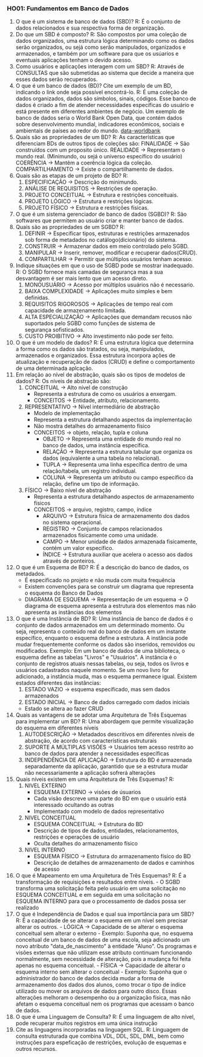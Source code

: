 ### HO01: Fundamentos em Banco de Dados
1. O que é um sistema de banco de dados (SBD)?
    R: É o conjunto de dados relacionados e sua respectiva forma de organização. 
2. Do que um SBD é composto?
    R: São compostos por uma coleção de dados organizados, uma estrutura lógica determinando 
    como os dados serão organizados, ou sejá como serão manipulados, organizados e armazenados, 
    e também por um software para que os usúarios e eventuais aplicações tenham o devido acesso.
3. Como usuários e aplicações interagem com um SBD?
    R: Através de CONSULTAS que são submetidas ao sistema que decide a maneira que 
    esses dados serão recuperados.
4. O que é um banco de dados (BD)? Cite um exemplo de um BD, indicando o link onde seja possível encontrá-lo.
    R: É uma coleção de dados organizados, dados são símbolos, sinais, códigos. Esse banco de dados é criado
    a fim de atender necessidades específicas do usuário e está presente em diferentes ambientes de negócio.
    Um exemplo de banco de dados seria o World Bank Open Data, que contém dados sobre desenvolvimento mundial,
    indicadores econômicos, sociais e ambientais de países ao redor do mundo.
    [data-worldbank](https://data.worldbank.org/) 
5. Quais são as propriedades de um BD?
    R: As características que diferenciam BDs de outros tipos de coleções são:
        FINALIDADE -> São construídos com um proposito único.
        REALIDADE -> Representam o mundo real. (Minimundo, ou sejá o universo específico do usuário)
        COERÊNCIA -> Mantêm a coerência lógica da coleção.
        COMPARTILHAMENTO -> Existe o compartilhamento de dados.
6. Quais são as etapas de um projeto de BD?
    R: 
    1. ESPECIFICAÇÂO -> Descrição do minimundo.
    2. ANÁLISE DE REQUISITOS -> Restrições de operação.
    3. PROJETO CONCEITUAL -> Estrutura e restrições conceituais.
    4. PROJETO LÓGICO -> Estrutura e restrições lógicas.
    5. PROJETO FÍSICO -> Estrutura e restrições físicas.
7. O que é um sistema gerenciador de banco de dados (SGBD)?
    R: São softwares que permitem ao usuário criar e manter banco de dados.
8. Quais são as propriedades de um SGBD?
    R: 
    1. DEFINIR -> Especificar tipos, estruturas e restrições armazenados sob forma de metadados 
    no catálogo(dicionário) do sistema.
    2. CONSTRUIR -> Armazenar dados em meio controlado pelo SGBD.
    3. MANIPULAR -> Inserir, remover, modificar e recuperar dados(CRUD).
    4. COMPARTILHAR -> Permitir que múltiplos usuários tenham acesso. 
9. Indique situações em que o uso de SGBD pode se mostrar inadequado.
    R: O SGBD fornece mais camadas de segurança mas a sua desvantagem é ser mais lento que um acesso direto.
    1. MONOUSUÁRIO -> Acesso por múltiplos usuários não é necessario. 
    2. BAIXA COMPLEXIDADE -> Aplicações muito simples e bem definidas.
    3. REQUISITOS RIGOROSOS -> Aplicações de tempo real com capacidade de armazenamento limitada.
    4. ALTA ESPECIALIZAÇÂO -> Aplicações que demandam recusos não suportados pelo SGBD como funções de sistema de  
    segurança sofisticados.
    5. CUSTO PROIBITIVO -> Alto investimento não pode ser feito.
10. O que é um modelo de dados? 
    R: É uma estrutura lógica que determina a forma como os dados são tratados, ou seja, manipulados, armazenados e
    organizados. Essa estrutura incorpora ações de atualização e recuperação de dados (CRUD) e define o comportamento
    de uma determinada aplcação.
11. Em relação ao nível de abstração, quais são os tipos de modelos de dados?
    R: Os níveis de abstração são:
    1. CONCEITUAL -> Alto nível de construção
        - Representa a estrutura de como os usuários a enxergam.
        - CONCEITOS -> Entidade, atributo, relacionamento.
    2. REPRESENTATIVO -> Nível intermediário de abstração
        - Modelo de implementação 
        - Representa a estrutura detalhando aspectos da implementação
        - Não mostra detalhes do armazenamento físico
        - CONCEITOS -> objeto, relação, tupla e coluna
            * OBJETO -> Representa uma entidade do mundo real no banco de dados, uma instância específica.
            * RELAÇÃO -> Representa a estrutura tabular que organiza os dados (equivalente a uma tabela no relacional).
            * TUPLA -> Representa uma linha específica dentro de uma relação/tabela, um registro individual.
            * COLUNA -> Representa um atributo ou campo específico da relação, define um tipo de informação. 
    3. FÍSICO -> Baixo nível de abstração
        - Representa a estrutura detalhando aspectos de armazenamento físicos 
        - CONCEITOS -> arquivo, registro, campo, índice
            * ARQUIVO -> Estrutura física de armazenamento dos dados no sistema operacional.
            * REGISTRO -> Conjunto de campos relacionados armazenados fisicamente como uma unidade.
            * CAMPO -> Menor unidade de dados armazenada fisicamente, contém um valor específico.
            * ÍNDICE -> Estrutura auxiliar que acelera o acesso aos dados através de ponteiros.
12. O que é um Esquema de BD?
    R: É a descrição do banco de dados, os metadados.
    - É especificado no projeto e não muda com muita frequência
    - Existem convenções para se construir um diagrama que representa o esquema do Banco de Dados
    - DIAGRAMA DE ESQUEMA -> Representação de um esquema 
        -> O diagrama de esquema apresenta a estrutura dos elementos mas não apresenta
        as instâncias dos elementos 
13. O que é uma Instância de BD?
    R: Uma instância de banco de dados é o conjunto de dados armazenados em um determinado momento. 
    Ou seja, representa o conteúdo real do banco de dados em um instante específico, 
    enquanto o esquema define a estrutura. 
    A instância pode mudar frequentemente conforme os dados são inseridos, removidos ou modificados.
        Exemplo: Em um banco de dados de uma biblioteca, o esquema define as tabelas "Livros" e "Usuários". A instância é o conjunto de registros atuais nessas tabelas, ou seja, todos os livros e usuários cadastrados naquele momento. Se um novo livro for adicionado, a instância muda, mas o esquema permanece igual.
    Existem estados diferentes das instâncias:
     1. ESTADO VAZIO -> esquema especificado, mas sem dados armazenados
     2. ESTADO INICIAL -> Banco de dados carregado com dados iniciais 
     - Estado se altera ao fazer CRUD 
14. Quais as vantagens de se adotar uma Arquitetura de Três Esquemas para implementar um BD?
    R: Uma abordagem que permite visualização do esquema em diferentes níveis
    1. AUTODESCRIÇÂO -> Metadados descritivos em diferentes níveis de abstração, de acordo
    com características estruturais
    2. SUPORTE A MÚLTIPLAS VISÔES -> Usuários tem acesso restrito ao banco de dados para atender a necessidades
    específicas
    3. INDEPENDÊNCIA DE APLICAÇÂO -> Estrutura do BD é armazenada separadamente da aplicação, garantido que
    se a estrutura mudar não necessariamente a aplicação sofrerá alterações
15. Quais níveis existem em uma Arquitetura de Três Esquemas?
    R: 
    1. NIVEL EXTERNO 
        - ESQUEMA EXTERNO -> visões de úsuarios
        - Cada visão descreve uma parte do BD em que o usuário está interessado ocultando as outras
        - Implementado com modelo de dados representativo
    2. NIVEL CONCEITUAL
        - ESQUEMA CONCEITUAL -> Estrutura do BD
        - Descrição de tipos de dados, entidades, relacionamentos, restrições e operações de usuário
        - Oculta detalhes do armazenamento físico
    3. NIVEL INTERNO
        - ESQUEMA FÍSICO -> Estrutura do armazenamento físico do BD
        - Descrição de detalhes de armazenamento de dados e caminhos de acesso 
16. O que é Mapeamento em uma Arquitetura de Três Esquemas?
    R: É a transformação de requisições e resultados entre níveis.
        - O SGBD transforma uma solicitação feita pelo usuário em uma solicitação no ESQUEMA CONCEITUAL
        e em seguida em uma solicitação no ESQUEMA INTERNO para que o processamento de dados possa ser realizado
17. O que é Independência de Dados e qual sua importância para um SBD?
    R: É a capacidade de se alterar o esquema em um nível sem precisar alterar os outros.
        - LÓGICA -> Capacidade de se alterar o esquema conceitual sem alterar o externo 
                - Exemplo: Suponha que, no esquema conceitual de um banco de dados de uma escola, 
                seja adicionado um novo atributo "data_de_nascimento" à entidade "Aluno".
                Os programas e visões externas que não utilizam esse atributo continuam funcionando normalmente, 
                sem necessidade de alteração, pois a mudança foi feita apenas no esquema conceitual.
        - FÍSICA -> Capacidade de alterar o esquema interno sem alterar o conceitual 
            - Exemplo: Suponha que o administrador do banco de dados decida mudar a forma de armazenamento dos dados 
            dos alunos, como trocar o tipo de índice utilizado ou mover os arquivos de dados para outro disco. 
            Essas alterações melhoram o desempenho ou a organização física, mas não afetam o esquema conceitual 
            nem os programas que acessam o banco de dados.
18. O que é uma Linguagem de Consulta?
    R: É uma linguagem de alto nível, pode recuperar muitos registros em uma única instrução
19. Cite as linguagens incorporadas na linguagem SQL.
    R: Linguagem de consulta estruturada que combina VDL, DDL, SDL, DML, bem como instruções para espeficação
    de restrições, evolução de esquemas e outros recursos.